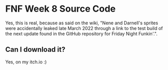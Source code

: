 # FNF Week 8 Source Code
Yes, this is real, because as said on the wiki, "Nene and Darnell's sprites were accidentally leaked late March 2022 through a link to the test build of the next update found in the GitHub repository for Friday Night Funkin'.". 
## Can I download it?
Yes, on my itch.io :)
